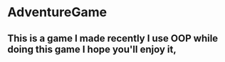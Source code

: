 # AdventureGame
## This is a game I made recently I use OOP while doing this game I hope you'll enjoy it,

